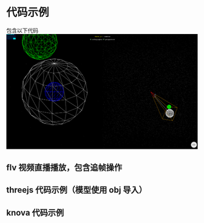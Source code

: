 # 代码示例

包含以下代码
![alt 属性文本](aa/camera.png)


## flv 视频直播播放，包含追帧操作

## threejs 代码示例（模型使用 obj 导入）

## knova 代码示例
